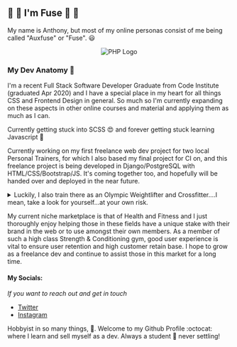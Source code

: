 ## :large_orange_diamond: :small_orange_diamond: I'm Fuse :small_orange_diamond: :large_orange_diamond:

My name is Anthony, but most of my online personas consist of me being called "Auxfuse" or "Fuse". :smiley:

<p align="center">
  <img src="https://pbs.twimg.com/profile_banners/853889436/1529271346/1500x500" alt="PHP Logo">
</p>

### My Dev Anatomy :space_invader:

I'm a recent Full Stack Software Developer Graduate from Code Institute (graduated Apr 2020) and I have a special place in my
heart for all things CSS and Frontend Design in general. So much so I'm currently expanding on these aspects in other online
courses and material and applying them as much as I can.

Currently getting stuck into SCSS :heart_eyes: and forever getting stuck learning Javascript :see_no_evil:

Currently working on my first freelance web dev project for two local Personal Trainers, for which I also based my final
project for CI on, and this freelance project is being developed in Django/PostgreSQL with HTML/CSS/Bootstrap/JS. It's coming
together too, and hopefully will be handed over and deployed in the near future.

<details>
    <summary>Luckily, I also train there as an Olympic Weightlifter and Crossfitter....I mean, take a look for yourself...at your own risk. </summary>
    <p align="center">
      <img src="https://pbs.twimg.com/profile_images/1302523577929957382/VabGvtGz_400x400.jpg" alt="PHP Logo">
    </p>
</details>

My current niche marketplace is that of Health and Fitness and I just thoroughly enjoy helping those in these fields have a unique
stake with their brand in the web or to use amongst their own members. As a member of such a high class Strength & Conditioning gym,
good user experience is vital to ensure user retention and high customer retain base. I hope to grow as a freelance dev and continue
to assist those in this market for a long time.

#### My Socials:
_If you want to reach out and get in touch_
* [Twitter](https://twitter.com/Auxfuse "Twitter")
* [Instagram](https://www.instagram.com/auxfuse/ "Instagram")

Hobbyist in so many things, :punch:. Welcome to my Github Profile :octocat: where I learn and sell myself as a dev. Always a student :school: never settling!
